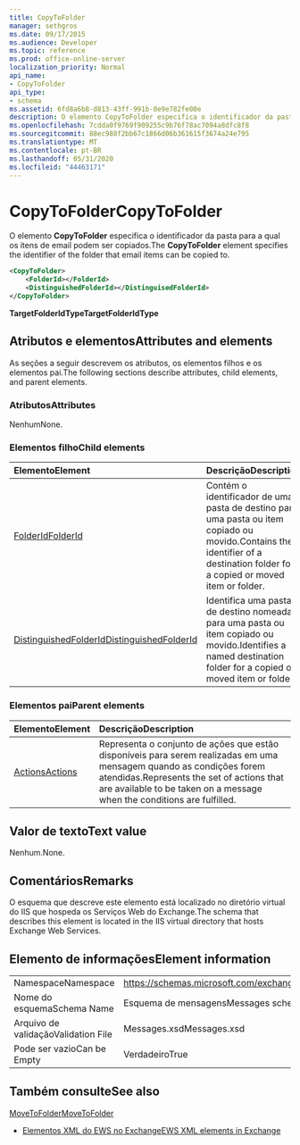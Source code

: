 ```yaml
---
title: CopyToFolder
manager: sethgros
ms.date: 09/17/2015
ms.audience: Developer
ms.topic: reference
ms.prod: office-online-server
localization_priority: Normal
api_name:
- CopyToFolder
api_type:
- schema
ms.assetid: 6fd8a6b8-d813-43ff-991b-0e9e782fe00e
description: O elemento CopyToFolder especifica o identificador da pasta para a qual os itens de email podem ser copiados.
ms.openlocfilehash: 7cdda0f9769f909255c9b76f78ac7094a8dfc8f8
ms.sourcegitcommit: 88ec988f2bb67c1866d06b361615f3674a24e795
ms.translationtype: MT
ms.contentlocale: pt-BR
ms.lasthandoff: 05/31/2020
ms.locfileid: "44463171"
---
```

# <a name="copytofolder"></a><span data-ttu-id="0b882-103">CopyToFolder</span><span class="sxs-lookup"><span data-stu-id="0b882-103">CopyToFolder</span></span>

<span data-ttu-id="0b882-104">O elemento **CopyToFolder** especifica o identificador da pasta para a qual os itens de email podem ser copiados.</span><span class="sxs-lookup"><span data-stu-id="0b882-104">The **CopyToFolder** element specifies the identifier of the folder that email items can be copied to.</span></span> 
  
```XML
<CopyToFolder>
    <FolderId></FolderId>
    <DistinguishedFolderId></DistinguisedFolderId>
</CopyToFolder>
```

 <span data-ttu-id="0b882-105">**TargetFolderIdType**</span><span class="sxs-lookup"><span data-stu-id="0b882-105">**TargetFolderIdType**</span></span>
## <a name="attributes-and-elements"></a><span data-ttu-id="0b882-106">Atributos e elementos</span><span class="sxs-lookup"><span data-stu-id="0b882-106">Attributes and elements</span></span>

<span data-ttu-id="0b882-107">As seções a seguir descrevem os atributos, os elementos filhos e os elementos pai.</span><span class="sxs-lookup"><span data-stu-id="0b882-107">The following sections describe attributes, child elements, and parent elements.</span></span>
  
### <a name="attributes"></a><span data-ttu-id="0b882-108">Atributos</span><span class="sxs-lookup"><span data-stu-id="0b882-108">Attributes</span></span>

<span data-ttu-id="0b882-109">Nenhum</span><span class="sxs-lookup"><span data-stu-id="0b882-109">None.</span></span>
  
### <a name="child-elements"></a><span data-ttu-id="0b882-110">Elementos filho</span><span class="sxs-lookup"><span data-stu-id="0b882-110">Child elements</span></span>

|<span data-ttu-id="0b882-111">**Elemento**</span><span class="sxs-lookup"><span data-stu-id="0b882-111">**Element**</span></span>|<span data-ttu-id="0b882-112">**Descrição**</span><span class="sxs-lookup"><span data-stu-id="0b882-112">**Description**</span></span>|
|:-----|:-----|
|[<span data-ttu-id="0b882-113">FolderId</span><span class="sxs-lookup"><span data-stu-id="0b882-113">FolderId</span></span>](folderid.md) <br/> |<span data-ttu-id="0b882-114">Contém o identificador de uma pasta de destino para uma pasta ou item copiado ou movido.</span><span class="sxs-lookup"><span data-stu-id="0b882-114">Contains the identifier of a destination folder for a copied or moved item or folder.</span></span>  <br/> |
|[<span data-ttu-id="0b882-115">DistinguishedFolderId</span><span class="sxs-lookup"><span data-stu-id="0b882-115">DistinguishedFolderId</span></span>](distinguishedfolderid.md) <br/> |<span data-ttu-id="0b882-116">Identifica uma pasta de destino nomeada para uma pasta ou item copiado ou movido.</span><span class="sxs-lookup"><span data-stu-id="0b882-116">Identifies a named destination folder for a copied or moved item or folder.</span></span>  <br/> |
   
### <a name="parent-elements"></a><span data-ttu-id="0b882-117">Elementos pai</span><span class="sxs-lookup"><span data-stu-id="0b882-117">Parent elements</span></span>

|<span data-ttu-id="0b882-118">**Elemento**</span><span class="sxs-lookup"><span data-stu-id="0b882-118">**Element**</span></span>|<span data-ttu-id="0b882-119">**Descrição**</span><span class="sxs-lookup"><span data-stu-id="0b882-119">**Description**</span></span>|
|:-----|:-----|
|[<span data-ttu-id="0b882-120">Actions</span><span class="sxs-lookup"><span data-stu-id="0b882-120">Actions</span></span>](actions.md) <br/> |<span data-ttu-id="0b882-121">Representa o conjunto de ações que estão disponíveis para serem realizadas em uma mensagem quando as condições forem atendidas.</span><span class="sxs-lookup"><span data-stu-id="0b882-121">Represents the set of actions that are available to be taken on a message when the conditions are fulfilled.</span></span>  <br/> |
   
## <a name="text-value"></a><span data-ttu-id="0b882-122">Valor de texto</span><span class="sxs-lookup"><span data-stu-id="0b882-122">Text value</span></span>

<span data-ttu-id="0b882-123">Nenhum.</span><span class="sxs-lookup"><span data-stu-id="0b882-123">None.</span></span>
  
## <a name="remarks"></a><span data-ttu-id="0b882-124">Comentários</span><span class="sxs-lookup"><span data-stu-id="0b882-124">Remarks</span></span>

<span data-ttu-id="0b882-125">O esquema que descreve este elemento está localizado no diretório virtual do IIS que hospeda os Serviços Web do Exchange.</span><span class="sxs-lookup"><span data-stu-id="0b882-125">The schema that describes this element is located in the IIS virtual directory that hosts Exchange Web Services.</span></span>
  
## <a name="element-information"></a><span data-ttu-id="0b882-126">Elemento de informações</span><span class="sxs-lookup"><span data-stu-id="0b882-126">Element information</span></span>

|||
|:-----|:-----|
|<span data-ttu-id="0b882-127">Namespace</span><span class="sxs-lookup"><span data-stu-id="0b882-127">Namespace</span></span>  <br/> |https://schemas.microsoft.com/exchange/services/2006/messages  <br/> |
|<span data-ttu-id="0b882-128">Nome do esquema</span><span class="sxs-lookup"><span data-stu-id="0b882-128">Schema Name</span></span>  <br/> |<span data-ttu-id="0b882-129">Esquema de mensagens</span><span class="sxs-lookup"><span data-stu-id="0b882-129">Messages schema</span></span>  <br/> |
|<span data-ttu-id="0b882-130">Arquivo de validação</span><span class="sxs-lookup"><span data-stu-id="0b882-130">Validation File</span></span>  <br/> |<span data-ttu-id="0b882-131">Messages.xsd</span><span class="sxs-lookup"><span data-stu-id="0b882-131">Messages.xsd</span></span>  <br/> |
|<span data-ttu-id="0b882-132">Pode ser vazio</span><span class="sxs-lookup"><span data-stu-id="0b882-132">Can be Empty</span></span>  <br/> |<span data-ttu-id="0b882-133">Verdadeiro</span><span class="sxs-lookup"><span data-stu-id="0b882-133">True</span></span>  <br/> |
   
## <a name="see-also"></a><span data-ttu-id="0b882-134">Também consulte</span><span class="sxs-lookup"><span data-stu-id="0b882-134">See also</span></span>



[<span data-ttu-id="0b882-135">MoveToFolder</span><span class="sxs-lookup"><span data-stu-id="0b882-135">MoveToFolder</span></span>](movetofolder.md)


- [<span data-ttu-id="0b882-136">Elementos XML do EWS no Exchange</span><span class="sxs-lookup"><span data-stu-id="0b882-136">EWS XML elements in Exchange</span></span>](ews-xml-elements-in-exchange.md)


